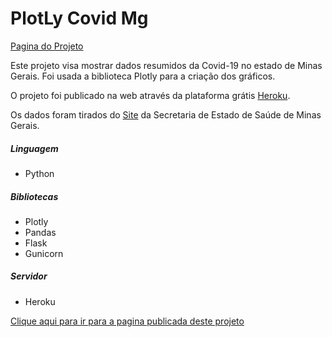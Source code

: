 # PlotLy Covid Mg

[Pagina do Projeto](https://covid-mg.herokuapp.com/)

Este projeto visa mostrar dados resumidos da Covid-19 no estado de Minas Gerais.
Foi usada a biblioteca Plotly para a criação dos gráficos.

O projeto foi publicado na web através da plataforma grátis [Heroku](https://www.heroku.com/).

Os dados foram tirados do [Site](http://coronavirus.saude.mg.gov.br/painel) da Secretaria de Estado de Saúde de Minas Gerais. 


##### Linguagem
- Python


##### Bibliotecas
- Plotly
- Pandas
- Flask
- Gunicorn 

##### Servidor
- Heroku

[Clique aqui para ir para a pagina publicada deste projeto](https://covid-mg.herokuapp.com/)